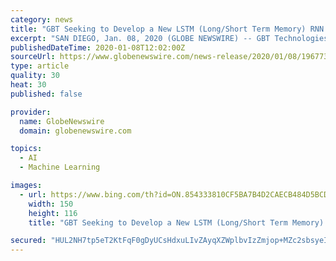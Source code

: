 ```yaml
---
category: news
title: "GBT Seeking to Develop a New LSTM (Long/Short Term Memory) RNN (Recurrent Neural Network)"
excerpt: "SAN DIEGO, Jan. 08, 2020 (GLOBE NEWSWIRE) -- GBT Technologies Inc. (OTC PINK: GTCH) (\"GBT”, or the “Company”), a company specializing in the development of Internet of Things (IoT) and Artificial Intelligence (AI) enabled networking and tracking technologies,"
publishedDateTime: 2020-01-08T12:02:00Z
sourceUrl: https://www.globenewswire.com/news-release/2020/01/08/1967732/0/en/GBT-Seeking-to-Develop-a-New-LSTM-Long-Short-Term-Memory-RNN-Recurrent-Neural-Network.html
type: article
quality: 30
heat: 30
published: false

provider:
  name: GlobeNewswire
  domain: globenewswire.com

topics:
  - AI
  - Machine Learning

images:
  - url: https://www.bing.com/th?id=ON.854333810CF5BA7B4D2CAECB484D5BCD
    width: 150
    height: 116
    title: "GBT Seeking to Develop a New LSTM (Long/Short Term Memory) RNN (Recurrent Neural Network)"

secured: "HUL2NH7tp5eT2KtFqF0gDyUCsHdxuLIvZAyqXZWplbvIzZmjop+MZc2sbsyeImbqUNe2V/KwODY/kvbBsdX1HjTLc7c2TR2dhjfp5h0UftxGS1CYVY+g81QacwHBPu0eNyw8VMmCTk92AfBAsKPz6TUoqFPmRUIldYA4V9CdGu8JW/RRA0SpYNAgC+qRP8mfAG/kRQPuHL5jynGRrpPECY0VaujHVvcG/dioFx86XLu7ZaKvgk6WsdqxdHRRVXYJSAbVdB4SsE2fUZS8+nQ7yw==;rpsbzYImh9dInx6heKHqmA=="
---
```


